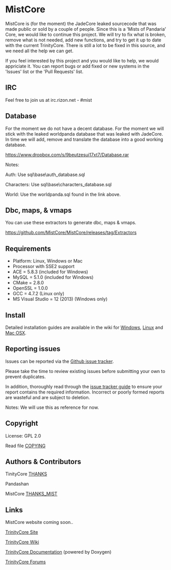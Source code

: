 # MistCore

MistCore is (for the moment) the JadeCore leaked sourcecode that was made public or sold by a couple of people.
Since this is a 'Mists of Pandaria' Core, we would like to continue this project.
We will try to fix what is broken, remove what is not needed, add new functions, and try to get it up to date with the current TrinityCore.
There is still a lot to be fixed in this source, and we need all the help we can get.

If you feel interested by this project and you would like to help, we would appriciate it.
You can report bugs or add fixed or new systems in the 'Issues' list or the 'Pull Requests' list.
## IRC
Feel free to join us at irc.rizon.net - #mist

## Database
For the moment we do not have a decent database. For the moment we will stick with the leaked worldpanda database that was leaked with JadeCore.
In time we will add, remove and translate the database into a good working database.

https://www.dropbox.com/s/9beutzesui17xt7/Database.rar

Notes:

Auth: Use sql\base\auth_database.sql

Characters: Use sql\base\characters_database.sql

World: Use the worldpanda.sql found in the link above.

## Dbc, maps, & vmaps
You can use these extractors to generate dbc, maps & vmaps.

https://github.com/MistCore/MistCore/releases/tag/Extractors


## Requirements

+ Platform: Linux, Windows or Mac
+ Processor with SSE2 support
+ ACE = 5.8.3 (included for Windows)
+ MySQL = 5.1.0 (included for Windows)
+ CMake = 2.8.0
+ OpenSSL = 1.0.0
+ GCC = 4.7.2 (Linux only)
+ MS Visual Studio = 12 (2013) (Windows only)


## Install

Detailed installation guides are available in the wiki for
[Windows](http://collab.kpsn.org/display/tc/How-to_Win),
[Linux](http://collab.kpsn.org/display/tc/How-to_Linux) and
[Mac OSX](http://collab.kpsn.org/display/tc/How-to_Mac).


## Reporting issues

Issues can be reported via the [Github issue tracker](https://github.com/MistCore/MistCore/issues?state=open).

Please take the time to review existing issues before submitting your own to
prevent duplicates.

In addition, thoroughly read through the [issue tracker guide](http://www.trinitycore.org/f/topic/37-the-trinitycore-issuetracker-and-you/) to ensure
your report contains the required information. Incorrect or poorly formed
reports are wasteful and are subject to deletion.

Notes:
We will use this as reference for now.

## Copyright

License: GPL 2.0

Read file [COPYING](COPYING)


## Authors &amp; Contributors

TinityCore [THANKS](THANKS)

Pandashan

MistCore [THANKS_MIST](THANKS_MIST)


## Links

MistCore website coming soon..

[TrinityCore Site](http://www.trinitycore.org)

[TrinityCore Wiki](http://trinitycore.info)

[TrinityCore Documentation](http://www.trinitycore.net) (powered by Doxygen)

[TrinityCore Forums](http://www.trinitycore.org/f/)
